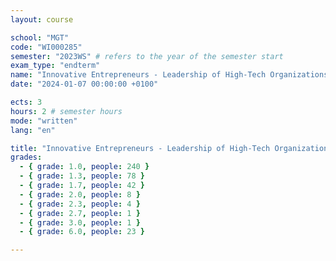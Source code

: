 ```yaml
---
layout: course

school: "MGT"
code: "WI000285"
semester: "2023WS" # refers to the year of the semester start
exam_type: "endterm"
name: "Innovative Entrepreneurs - Leadership of High-Tech Organizations"
date: "2024-01-07 00:00:00 +0100"

ects: 3
hours: 2 # semester hours
mode: "written"
lang: "en"

title: "Innovative Entrepreneurs - Leadership of High-Tech Organizations 2023WS Endterm"
grades:
  - { grade: 1.0, people: 240 }
  - { grade: 1.3, people: 78 }
  - { grade: 1.7, people: 42 }
  - { grade: 2.0, people: 8 }
  - { grade: 2.3, people: 4 }
  - { grade: 2.7, people: 1 }
  - { grade: 3.0, people: 1 }
  - { grade: 6.0, people: 23 }

---
```



